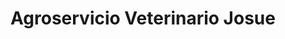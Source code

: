 ---
title: "Agroservicio Veterinario Josue"
url: /san-miguel/agroservicio-veterinario-josue/
shop: granja
---